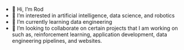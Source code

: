 - 👋 Hi, I’m Rod
- 👀 I’m interested in artificial intelligence, data science, and robotics
- 🌱 I’m currently learning data engineering
- 💞️ I’m looking to collaborate on certain projects that I am working on such as, reinforcement learning, application development, data engineering pipelines, and websites.


<!---
jayr1125/jayr1125 is a ✨ special ✨ repository because its `README.md` (this file) appears on your GitHub profile.
You can click the Preview link to take a look at your changes.
--->
